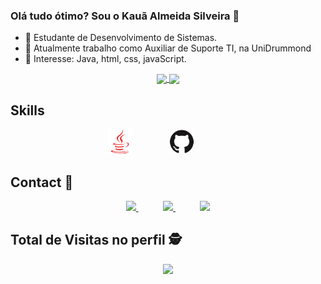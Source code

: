 ### Olá tudo ótimo? Sou o Kauã Almeida Silveira 👋

- 🌱 Estudante de Desenvolvimento de Sistemas.
- 🔭 Atualmente trabalho como Auxiliar de Suporte TI, na UniDrummond
- 💙 Interesse: Java, html, css, javaScript.

<p align="center">
  <a href="https://github.com/KauaAlmeidaSilveira">
    <img
      align="center"
      height="165"
      src="https://github-readme-stats.vercel.app/api?username=KauaAlmeidaSilveira&show_icons=true&theme=chartreuse-dark&include_all_commits=true&count_private=true" 
    />
  </a>
  <a href="https://github.com/KauaAlmeidaSilveira">
    <img
       align="center"
       src="https://github-readme-stats.vercel.app/api/top-langs/?username=KauaAlmeidaSilveira&layout=compact&langs_count=7&theme=chartreuse-dark"
    />
  </a>
</p>

## Skills
<p align="center">
    <img height="40" src="https://raw.githubusercontent.com/devicons/devicon/master/icons/java/java-plain.svg">
    &nbsp;&nbsp;&nbsp;&nbsp;&nbsp;&nbsp;&nbsp;&nbsp;&nbsp;&nbsp;&nbsp;&nbsp;&nbsp;
    <img height="40" src="https://raw.githubusercontent.com/devicons/devicon/master/icons/github/github-original.svg">
    &nbsp;&nbsp;&nbsp;&nbsp;&nbsp;&nbsp;&nbsp;&nbsp;&nbsp;&nbsp;&nbsp;&nbsp;&nbsp; 
</p>

## Contact :iphone:

<p align="center">
    <a href="https://github.com/KauaAlmeidaSilveira">
        <img  src="https://img.shields.io/badge/github-%23100000.svg?&style=for-the-badge&logo=github&logoColor=white&link=mailto:https://github.com/KauaAlmeidaSilveira">
    </a>
    &nbsp;&nbsp;&nbsp;&nbsp;&nbsp;&nbsp;&nbsp;&nbsp;&nbsp;
    <a href="mailto:kauiis.a.silveira@gmail.com">
        <img src="https://img.shields.io/badge/gmail-D14836?&style=for-the-badge&logo=gmail&logoColor=white&link=mailto:kauiis.a.silveira@gmail.com">
    </a>
    &nbsp;&nbsp;&nbsp;&nbsp;&nbsp;&nbsp;&nbsp;&nbsp;&nbsp;
    <a href="https://www.linkedin.com/in/kau%C3%A3-silveira-912242203/">
        <img src="https://img.shields.io/badge/linkedin-%230077B5.svg?&style=for-the-badge&logo=linkedin&logoColor=white&link=mailto:">
    </a>
</p>


<p align="center"> 

 ## Total de Visitas no perfil :detective: <br>
 <p align="center"> 
   <img alingn="center" src="https://profile-counter.glitch.me/KauaAlmeidaSilveira/count.svg" />
 </p>

</p>

<!--<div>
  <a href="https://github.com/KauaAlmeidaSilveira">
    
  <img
       height="165"
       align="center"
       src="https://github-readme-stats.vercel.app/api?username=KauaAlmeidaSilveira&show_icons=true&theme=chartreuse-dark&include_all_commits=true&count_private=true"/>
  
  
  <img
       align="center"
       src="https://github-readme-stats.vercel.app/api/top-langs/?username=KauaAlmeidaSilveira&layout=compact&langs_count=7&theme=chartreuse-dark"/>
  
       
</div>
  
  <div style="display: inline_block"><br>
    
  <img align="center" alt="Kaua-java" height="30" width="40" src="https://raw.githubusercontent.com/devicons/devicon/master/icons/java/java-plain.svg">
    
  </div>
  
  ##
  
  <div> 
  
  <a href="https://www.instagram.com/kaua.almeida_/" target="_blank"><img src="https://img.shields.io/badge/-Instagram-%23E4405F?style=for-the-badge&logo=instagram&logoColor=white" target="_blank"></a>
  <a href = "mailto:kauiis.a.silveira@gmail.com"><img src="https://img.shields.io/badge/-Gmail-%23333?style=for-the-badge&logo=gmail&logoColor=white" target="_blank"></a>    
    
   </div>
  
<!--
**KauaAlmeidaSilveira/KauaAlmeidaSilveira** is a ✨ _special_ ✨ repository because its `README.md` (this file) appears on your GitHub profile.

Here are some ideas to get you started:

- 🔭 I’m currently working on ...

- 👯 I’m looking to collaborate on ...
- 🤔 I’m looking for help with ...
- 💬 Ask me about ...
- 📫 How to reach me: ...
- 😄 Pronouns: ...
- ⚡ Fun fact: ...
-->
